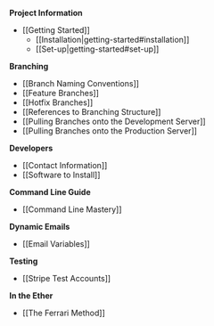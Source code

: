**Project Information**
* [[Getting Started]]
  * [[Installation|getting-started#installation]]
  * [[Set-up|getting-started#set-up]]

**Branching**
* [[Branch Naming Conventions]]
* [[Feature Branches]]
* [[Hotfix Branches]]
* [[References to Branching Structure]]
* [[Pulling Branches onto the Development Server]]
* [[Pulling Branches onto the Production Server]]

**Developers**
* [[Contact Information]]
* [[Software to Install]]

**Command Line Guide**
* [[Command Line Mastery]]

**Dynamic Emails**
* [[Email Variables]]

**Testing**
* [[Stripe Test Accounts]]

**In the Ether**
* [[The Ferrari Method]]